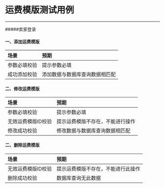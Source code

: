 # 运费模版测试用例

---
#####卖家登录
#### 一、添加运费模版

| 场景| 预期|
| :--- | :--- |
| 参数必填校验| 提示参数必填 |
| 成功添加校验| 添加数据与数据库查询数据相匹配 |

#### 二、修改运费模版


| 场景| 预期|
| :--- | :--- |
| 参数必填校验| 提示参数必填 |
| 无效运费模版ID校验| 提示运费模版不存在，不能进行操作 |
| 修改成功校验| 修改数据与数据库查询数据相匹配 |
#### 二、删除运费模版


| 场景| 预期|
| :--- | :--- |
| 无效运费模版ID校验| 提示运费模版不存在，不能进行此操作 |
| 删除成功校验| 数据库查询无此数据 |


